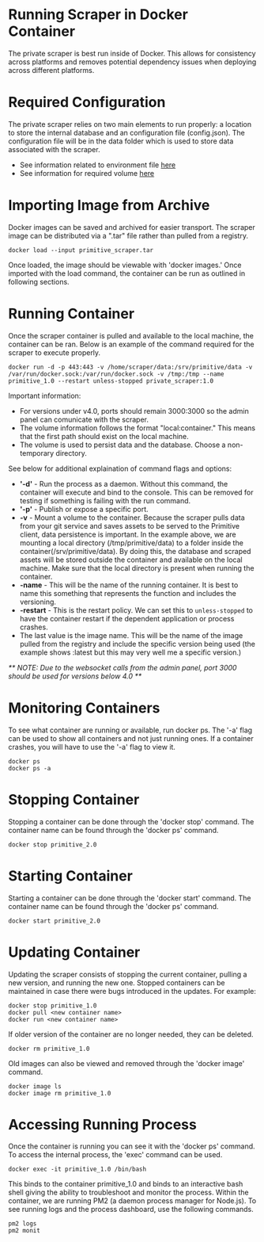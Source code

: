 # Running Scraper in Docker Container

The private scraper is best run inside of Docker. This allows for consistency across platforms and removes potential dependency issues when deploying across different platforms.

# Required Configuration

The private scraper relies on two main elements to run properly: a location to store the internal database and an configuration file (config.json). The configuration file will be in the data folder which is used to store data associated with the scraper.
- See information related to environment file [here](/docs/private/environment-file.md)
- See information for required volume [here](/docs/private/volume.md)

# Importing Image from Archive

Docker images can be saved and archived for easier transport. The scraper image can be distributed via a ".tar" file rather than pulled from a registry.

```
docker load --input primitive_scraper.tar
```

Once loaded, the image should be viewable with 'docker images.' Once imported with the load command, the container can be run as outlined in following sections.

# Running Container

Once the scraper container is pulled and available to the local machine, the container can be ran. Below is an example of the command required for the scraper to execute properly.

```
docker run -d -p 443:443 -v /home/scraper/data:/srv/primitive/data -v /var/run/docker.sock:/var/run/docker.sock -v /tmp:/tmp --name primitive_1.0 --restart unless-stopped private_scraper:1.0
```

Important information:
- For versions under v4.0, ports should remain 3000:3000 so the admin panel can comunicate with the scraper.
- The volume information follows the format "local:container." This means that the first path should exist on the local machine.
- The volume is used to persist data and the database. Choose a non-temporary directory.

See below for additional explaination of command flags and options:
- **'-d'** - Run the process as a daemon. Without this command, the container will execute and bind to the console. This can be removed for testing if something is failing with the run command.
- **'-p'** - Publish or expose a specific port.
- **-v** - Mount a volume to the container. Because the scraper pulls data from your git service and saves assets to be served to the Primitive client, data persistence is important. In the example above, we are mounting a local directory (/tmp/primitive/data) to a folder inside the container(/srv/primitive/data). By doing this, the database and scraped assets will be stored outside the container and available on the local machine. Make sure that the local directory is present when running the container.
- **-name** - This will be the name of the running container. It is best to name this something that represents the function and includes the versioning.
- **-restart** - This is the restart policy. We can set this to `unless-stopped` to have the container restart if the dependent application or process crashes.
- The last value is the image name. This will be the name of the image pulled from the registry and include the specific version being used (the example shows :latest but this may very well me a specific version.)

<em> ** NOTE: Due to the websocket calls from the admin panel, port 3000 should be used for versions below 4.0 ** </em>

# Monitoring Containers

To see what container are running or available, run docker ps. The '-a' flag can be used to show all containers and not just running ones. If a container crashes, you will have to use the '-a' flag to view it.

```
docker ps
docker ps -a
```

# Stopping Container

Stopping a container can be done through the 'docker stop' command. The container name can be found through the 'docker ps' command.

```
docker stop primitive_2.0
```

# Starting Container

Starting a container can be done through the 'docker start' command. The container name can be found through the 'docker ps' command.

```
docker start primitive_2.0
```

# Updating Container

Updating the scraper consists of stopping the current container, pulling a new version, and running the new one. Stopped containers can be maintained in case there were bugs introduced in the updates. For example:

```
docker stop primitive_1.0
docker pull <new container name>
docker run <new container name>
```

If older version of the container are no longer needed, they can be deleted.

```
docker rm primitive_1.0
```

Old images can also be viewed and removed through the 'docker image' command.

```
docker image ls
docker image rm primitive_1.0
```

# Accessing Running Process

Once the container is running you can see it with the 'docker ps' command. To access the internal process, the 'exec' command can be used.

```
docker exec -it primitive_1.0 /bin/bash
```

This binds to the container primitive_1.0 and binds to an interactive bash shell giving the ability to troubleshoot and monitor the process. Within the container, we are running PM2 (a daemon process manager for Node.js). To see running logs and the process dashboard, use the following commands.

```
pm2 logs
pm2 monit
```